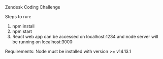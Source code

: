 Zendesk Coding Challenge

Steps to run:
1. npm install
2. npm start
3. React web app can be accessed on localhost:1234 and node server will be running on localhost:3000

Requirements:
Node must be installed with version >= v14.13.1